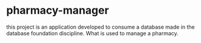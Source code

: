# pharmacy-manager
this project is an application developed to consume a database made in the database foundation discipline. What is used to manage a pharmacy.
